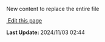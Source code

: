 New content to replace the entire file
<section class="lesli-documentation-footer">
    <p><a target="blank" href="https://github.com/LesliTech/LesliSecurity/tree/master/docs/configuration.md"><i class="ri-external-link-fill"></i>&nbsp;Edit this page</a><p/>
    <p><b>Last Update: </b>2024/11/03 02:44</p>
</section>

<!-- This code was automatically generated -->
<!-- to update this docs please run rake docs:build -->

